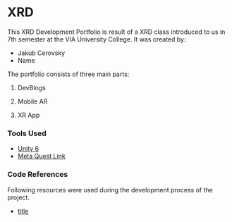 # XRD

This XRD Development Portfolio is result of a XRD class introduced to us in 7th semester at the VIA University College. It was created by:

- Jakub Cerovsky
- Name

The portfolio consists of three main parts:

1. DevBlogs

2. Mobile AR

3. XR App

### Tools Used

- [Unity 6](https://unity.com/)
- [Meta Quest Link](https://www.meta.com/en-gb/help/quest/1517439565442928/)

### Code References

Following resources were used during the development process of the project.

- [title](https://www.example.com)
